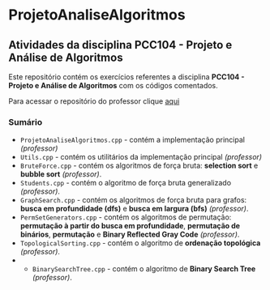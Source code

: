 # ProjetoAnaliseAlgoritmos

## Atividades da disciplina **PCC104 - Projeto e Análise de Algoritmos**

Este repositório contém os exercícios referentes a disciplina **PCC104 - Projeto e Análise de Algoritmos** com os códigos comentados. 

Para acessar o repositório do professor clique [aqui](https://github.com/rcpsilva/DesignAndAnalysisofAlgorithms)

### Sumário

* ```ProjetoAnaliseAlgoritmos.cpp``` - contém a implementação principal *(professor)*
* ```Utils.cpp``` - contém os utilitários da implementação principal *(professor)*
* ```BruteForce.cpp``` - contém os algoritmos de força bruta: **selection sort** e **bubble sort** *(professor)*.
* ```Students.cpp``` - contém o algoritmo de força bruta generalizado *(professor)*.
* ```GraphSearch.cpp``` - contém os algoritmos de força bruta para grafos: **busca em profundidade (dfs)** e **busca em largura (bfs)** *(professor)*.
* ```PermSetGenerators.cpp``` - contém os algoritmos de permutação: **permutação à partir do busca em profundidade**, **permutação de binários**, **permutação** e **Binary Reflected Gray Code** *(professor)*.
* ```TopologicalSorting.cpp``` - contém o algoritmo de **ordenação topológica** *(professor)*.
* * ```BinarySearchTree.cpp``` - contém o algoritmo de **Binary Search Tree** *(professor)*.

